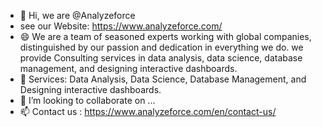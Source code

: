 - 👋 Hi, we are @Analyzeforce
- see our Website: https://www.analyzeforce.com/
- 😄 We are a team of seasoned experts working with global companies, distinguished by our passion and dedication in everything we do. we provide Consulting services in data analysis, data science, database management, and designing interactive dashboards.
- 🌱 Services: Data Analysis, Data Science, Database Management, and Designing interactive dashboards.
- 💞️ I’m looking to collaborate on ...
- 📫 Contact us : https://www.analyzeforce.com/en/contact-us/


<!---
Analyzeforce/Analyzeforce is a ✨ special ✨ repository because its `README.md` (this file) appears on your GitHub profile.
You can click the Preview link to take a look at your changes.
--->
